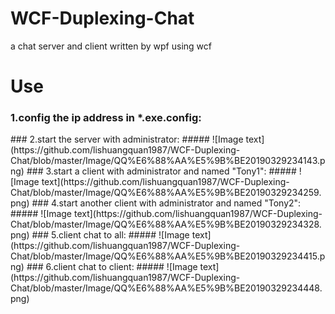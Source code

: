 # WCF-Duplexing-Chat
a chat server and client written by wpf using wcf
# Use
### 1.config the ip address in *.exe.config:
 <add key="ipAdress" value="http://localhost:9000"/>
### 2.start the server with administrator:
##### ![Image text](https://github.com/lishuangquan1987/WCF-Duplexing-Chat/blob/master/Image/QQ%E6%88%AA%E5%9B%BE20190329234143.png)
###  3.start a client with administrator and named "Tony1":
##### ![Image text](https://github.com/lishuangquan1987/WCF-Duplexing-Chat/blob/master/Image/QQ%E6%88%AA%E5%9B%BE20190329234259.png)
###  4.start another client with administrator and named "Tony2":
##### ![Image text](https://github.com/lishuangquan1987/WCF-Duplexing-Chat/blob/master/Image/QQ%E6%88%AA%E5%9B%BE20190329234328.png)
###  5.client chat to all:
##### ![Image text](https://github.com/lishuangquan1987/WCF-Duplexing-Chat/blob/master/Image/QQ%E6%88%AA%E5%9B%BE20190329234415.png)
###  6.client chat to client:
##### ![Image text](https://github.com/lishuangquan1987/WCF-Duplexing-Chat/blob/master/Image/QQ%E6%88%AA%E5%9B%BE20190329234448.png)
